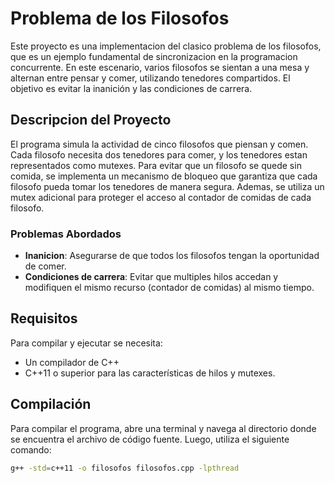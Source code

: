# Problema de los Filosofos

Este proyecto es una implementacion del clasico problema de los filosofos, que es un ejemplo fundamental de sincronizacion en la programacion concurrente. En este escenario, varios filosofos se sientan a una mesa y alternan entre pensar y comer, utilizando tenedores compartidos. El objetivo es evitar la inanición y las condiciones de carrera.

## Descripcion del Proyecto

El programa simula la actividad de cinco filosofos que piensan y comen. Cada filosofo necesita dos tenedores para comer, y los tenedores estan representados como mutexes. Para evitar que un filosofo se quede sin comida, se implementa un mecanismo de bloqueo que garantiza que cada filosofo pueda tomar los tenedores de manera segura. Ademas, se utiliza un mutex adicional para proteger el acceso al contador de comidas de cada filosofo.

### Problemas Abordados

- **Inanicion**: Asegurarse de que todos los filosofos tengan la oportunidad de comer.
- **Condiciones de carrera**: Evitar que multiples hilos accedan y modifiquen el mismo recurso (contador de comidas) al mismo tiempo.

## Requisitos

Para compilar y ejecutar se necesita:

- Un compilador de C++ 
- C++11 o superior para las características de hilos y mutexes.

## Compilación

Para compilar el programa, abre una terminal y navega al directorio donde se encuentra el archivo de código fuente. Luego, utiliza el siguiente comando:

```bash
g++ -std=c++11 -o filosofos filosofos.cpp -lpthread
